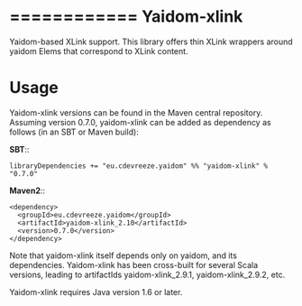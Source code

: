 ============
Yaidom-xlink
============

Yaidom-based XLink support. This library offers thin XLink wrappers around yaidom Elems that correspond to XLink content.

Usage
=====

Yaidom-xlink versions can be found in the Maven central repository. Assuming version 0.7.0, yaidom-xlink can be added as dependency
as follows (in an SBT or Maven build):

**SBT**::

    libraryDependencies += "eu.cdevreeze.yaidom" %% "yaidom-xlink" % "0.7.0"

**Maven2**::

    <dependency>
      <groupId>eu.cdevreeze.yaidom</groupId>
      <artifactId>yaidom-xlink_2.10</artifactId>
      <version>0.7.0</version>
    </dependency>

Note that yaidom-xlink itself depends only on yaidom, and its dependencies.
Yaidom-xlink has been cross-built for several Scala versions, leading to artifactIds yaidom-xlink_2.9.1, yaidom-xlink_2.9.2, etc.

Yaidom-xlink requires Java version 1.6 or later.

